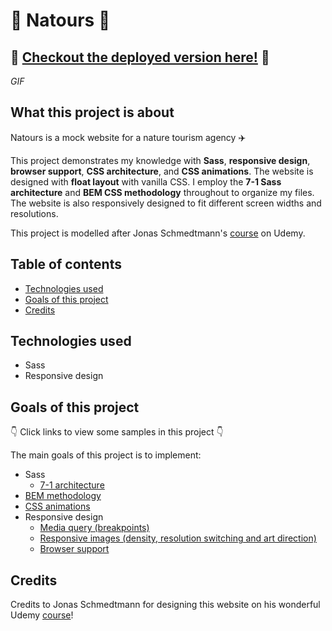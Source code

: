# :sunrise_over_mountains: Natours :sunrise_over_mountains:

## :palm_tree: [Checkout the deployed version here!](#) :palm_tree:

*GIF*

## What this project is about

Natours is a mock website for a nature tourism agency :airplane: 

This project demonstrates my knowledge with **Sass**, **responsive design**, **browser support**, **CSS architecture**, and **CSS animations**. The website is designed with **float layout** with vanilla CSS. I employ the **7-1 Sass architecture** and **BEM CSS methodology** throughout to organize my files. The website is also responsively designed to fit different screen widths and resolutions.

This project is modelled after Jonas Schmedtmann's [course](https://www.udemy.com/course/advanced-css-and-sass/) on Udemy.

## Table of contents

* [Technologies used](#technologies-used)
* [Goals of this project](#goals-of-this-project)
* [Credits](#credits)

## Technologies used

* Sass
* Responsive design

## Goals of this project

:point_down: Click links to view some samples in this project :point_down:

The main goals of this project is to implement:
* Sass
    * [7-1 architecture](#)
* [BEM methodology](#)
* [CSS animations](#)
* Responsive design
    * [Media query (breakpoints)](#)
    * [Responsive images (density, resolution switching and art direction)](#)
    * [Browser support](#)

## Credits

Credits to Jonas Schmedtmann for designing this website on his wonderful Udemy [course](https://www.udemy.com/course/advanced-css-and-sass/)!
